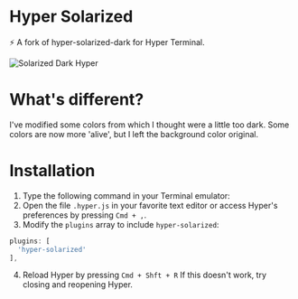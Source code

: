 # Hyper Solarized

⚡ A fork of hyper-solarized-dark for Hyper Terminal.

![Solarized Dark Hyper](https://www.dropbox.com/s/mkwkek1mmwupght/hyperterm-solarized-dark.png?raw=1)

# What's different?
I've modified some colors from which I thought were a little too dark. Some colors are now more 'alive', but I left the background color original.

# Installation
1. Type the following command in your Terminal emulator:
2. Open the file `.hyper.js` in your favorite text editor or access Hyper's preferences by pressing `Cmd + ,`.
3. Modify the `plugins` array to include `hyper-solarized`:  

  ```js
  plugins: [  
    'hyper-solarized'  
  ],
  ```

4. Reload Hyper by pressing `Cmd + Shft + R` If this doesn't work, try closing and reopening Hyper.
